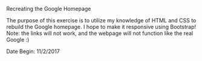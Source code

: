 Recreating the Google Homepage

The purpose of this exercise is to utilize my knowledge of HTML and CSS to rebuild the Google homepage. I hope to make it responsive using Bootstrap! Note: the links will not work, and the webpage will not function like the real Google :)

Date Begin: 11/2/2017